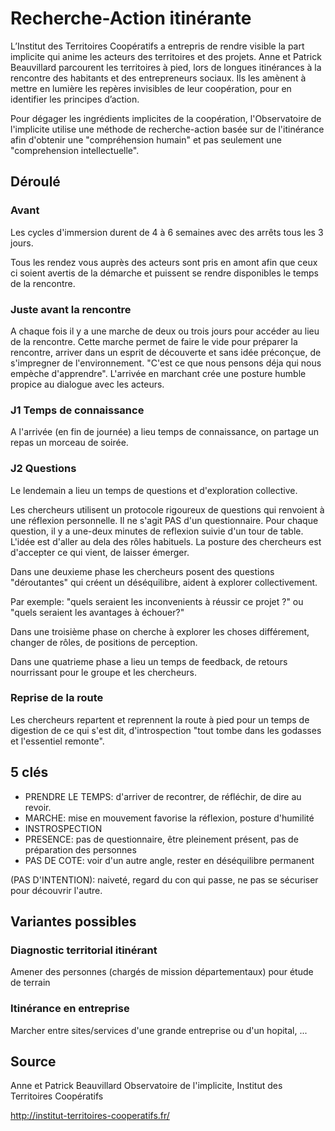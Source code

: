 # Recherche-Action itinérante

L’Institut des Territoires Coopératifs a entrepris de rendre visible la part implicite qui anime les acteurs des territoires et des projets. Anne et Patrick Beauvillard parcourent les territoires à pied, lors de longues itinérances à la rencontre des habitants et des entrepreneurs sociaux. Ils les amènent à mettre en lumière les repères invisibles de leur coopération, pour en identifier les principes d’action.

Pour dégager les ingrédients implicites de la coopération, l'Observatoire de l'implicite utilise une méthode de recherche-action basée sur de l'itinérance afin d'obtenir une "compréhension humain" et pas seulement une "comprehension intellectuelle".

## Déroulé

### Avant

Les cycles d'immersion durent de 4 à 6 semaines avec des arrêts tous les 3 jours. 

Tous les rendez vous auprès des acteurs sont pris en amont afin que ceux ci soient avertis de la démarche et puissent se rendre disponibles le temps de la rencontre.

### Juste avant la rencontre

A chaque fois il y a une marche de deux ou trois jours pour accéder au lieu de la rencontre. Cette marche permet de faire le vide pour préparer la rencontre, arriver dans un esprit de découverte et sans idée préconçue, de s'impregner de l'environnement. "C'est ce que nous pensons déja qui nous empèche d'apprendre". L'arrivée en marchant crée une posture humble propice au dialogue avec les acteurs.

### J1 Temps de connaissance

A l'arrivée (en fin de journée) a lieu temps de connaissance, on partage un repas un morceau de soirée.

### J2 Questions

Le lendemain a lieu un temps de questions et d'exploration collective.

Les chercheurs utilisent un protocole rigoureux de questions qui renvoient à une réflexion personnelle. Il ne s'agit PAS d'un questionnaire. Pour chaque question, il y a une-deux minutes de reflexion suivie d'un tour de table. L'idée est d'aller au dela des rôles habituels. La posture des chercheurs est d'accepter ce qui vient, de laisser émerger.

Dans une deuxieme phase les chercheurs posent des questions "déroutantes" qui créent un déséquilibre, aident à explorer collectivement.

Par exemple: "quels seraient les inconvenients à réussir ce projet ?" ou "quels seraient les avantages à échouer?"

Dans une troisième phase on cherche à explorer les choses différement, changer de rôles, de positions de perception.

Dans une quatrieme phase a lieu un temps de feedback, de retours nourrissant pour le groupe et les chercheurs.

### Reprise de la route

Les chercheurs repartent et reprennent la route à pied pour un temps de digestion de ce qui s'est dit, d'introspection "tout tombe dans les godasses et l'essentiel remonte".

## 5 clés

- PRENDRE LE TEMPS: d'arriver de recontrer, de réfléchir, de dire au revoir.
- MARCHE: mise en mouvement favorise la réflexion, posture d'humilité
- INSTROSPECTION
- PRESENCE: pas de questionnaire, être pleinement présent, pas de préparation des personnes
- PAS DE COTE: voir d'un autre angle, rester en déséquilibre permanent

(PAS D'INTENTION): naiveté, regard du con qui passe, ne pas se sécuriser pour découvrir l'autre.

## Variantes possibles

### Diagnostic territorial itinérant

Amener des personnes (chargés de mission départementaux) pour étude de terrain

### Itinérance en entreprise

Marcher entre sites/services d'une grande entreprise ou d'un hopital, ...

## Source

Anne et Patrick Beauvillard
Observatoire de l'implicite, Institut des Territoires Coopératifs

http://institut-territoires-cooperatifs.fr/










